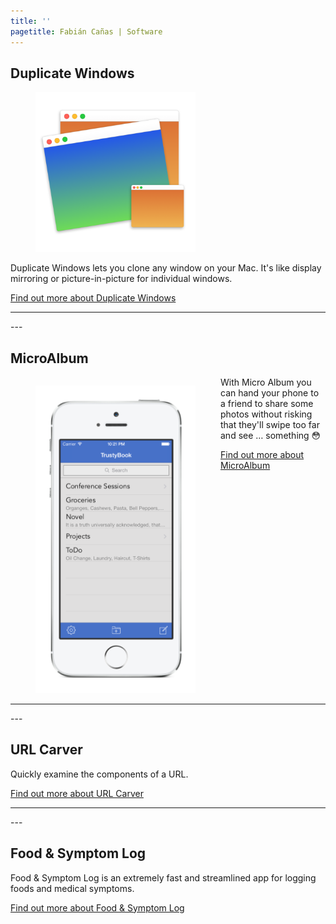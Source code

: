 ```yaml
---
title: ''
pagetitle: Fabián Cañas | Software
---
```


## Duplicate Windows
<figure><img src='/img/DW512x512@2x.png' width=256></figure>

Duplicate Windows lets you clone any window on your Mac. It's like display mirroring or picture-in-picture for individual windows.

[Find out more about Duplicate Windows](duplicate-windows.html)

<hr style='clear: both;' />
---

## MicroAlbum
<figure style="float: left;"><img src='/img/TBSt.png' width=256></figure>

With Micro Album you can hand your phone to a friend to share some photos without risking that they'll swipe too far and see … something 😳

[Find out more about MicroAlbum](/MicroAlbum/)

<hr style='clear: both;' />
---

## URL Carver

Quickly examine the components of a URL.

[Find out more about URL Carver](url-carver/)

<hr style='clear: both;' />
---

## Food &amp; Symptom Log

Food &amp; Symptom Log is an extremely fast and streamlined app for logging foods and medical symptoms.

[Find out more about Food &amp; Symptom Log](food-symptom-log.html)
